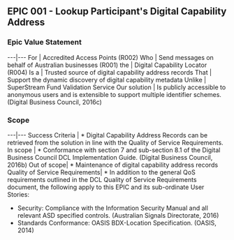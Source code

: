## EPIC 001 - Lookup Participant's Digital Capability Address

### Epic Value Statement

---|---
For | Accredited Access Points (R002)
Who | Send messages on behalf of Australian businesses (R001)
the | Digital Capability Locator (R004)
Is a | Trusted source of digital capability address records
That | Support the dynamic discovery of digital capability metadata
Unlike | SuperStream Fund Validation Service
Our solution | Is publicly accessible to anonymous users and is extensible to support multiple identifier schemes. (Digital Business Council, 2016c)

### Scope

---|---
Success Criteria | * Digital Capability Address Records can be retrieved from the solution in line with the Quality of Service Requirements.
In scope | * Conformance with section 7 and sub-section 8.1 of the Digital Business Council DCL Implementation Guide. (Digital Business Council, 2016b)
Out of scope| * Maintenance of digital capability address records
Quality of Service Requirements| * In addition to the general QoS requirements outlined in the DCL Quality of Service Requirements document, the following apply to this EPIC and its sub-ordinate User Stories:
* Security: Compliance with the Information Security Manual and all relevant ASD specified controls. (Australian Signals Directorate, 2016)
* Standards Conformance: OASIS BDX-Location Specification. (OASIS, 2014)


